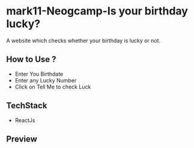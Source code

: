 # mark11-Neogcamp-Is your birthday lucky?
A website which checks whether your birthday is lucky or not.

## How to Use ?
- Enter You Birthdate
- Enter any Lucky Number 
- Click on Tell Me to check Luck

## TechStack
- ReactJs

## Preview
